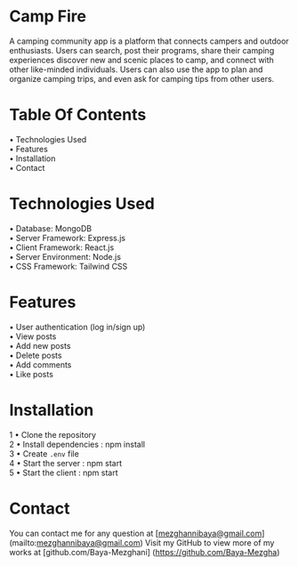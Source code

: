 # Camp Fire

A camping community app is a platform that connects campers and outdoor enthusiasts. 
Users can search, post their programs, share their camping experiences  discover new and scenic places to camp, and connect with other like-minded individuals.
Users can also use the app to plan and organize camping trips, and even ask for camping tips from other users.

# Table Of Contents

• Technologies Used
<br>
• Features
<br>
• Installation
<br>
• Contact 

# Technologies Used

• Database: MongoDB
<br>
• Server Framework: Express.js
<br>
• Client Framework: React.js
<br>
• Server Environment: Node.js
<br>
• CSS Framework: Tailwind CSS

# Features

• User authentication (log in/sign up)
<br>
• View posts
<br>
• Add new posts
<br>
• Delete posts
<br>
• Add comments
<br>
• Like posts

# Installation

1 • Clone the repository
<br>
2 • Install dependencies : npm install
<br>
3 • Create `.env` file
<br>
4 • Start the server : npm start
<br>
5 • Start the client : npm start
<br>

# Contact

You can contact me for any question at [mezghannibaya@gmail.com]
(mailto:mezghannibaya@gmail.com)
Visit my GitHub to view more of my works at [github.com/Baya-Mezghani]
(https://github.com/Baya-Mezgha)
